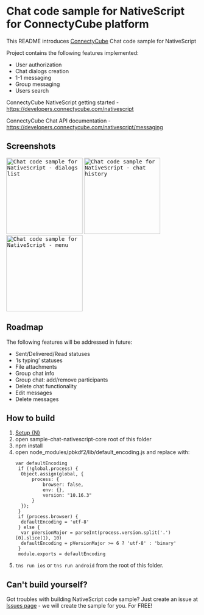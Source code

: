 # Chat code sample for NativeScript for ConnectyCube platform

This README introduces [ConnectyCube](https://connectycube.com) Chat code sample for NativeScript

Project contains the following features implemented:

* User authorization
* Chat dialogs creation
* 1-1 messaging
* Group messaging
* Users search

ConnectyCube NativeScript getting started - https://developers.connectycube.com/nativescript

ConnectyCube Chat API documentation - https://developers.connectycube.com/nativescript/messaging

## Screenshots

<kbd><img alt="Chat code sample for NativeScript - dialogs list" src="https://developers.connectycube.com/docs/_images/code_samples/nativescript_codesample_chat_dialogs_list.png" width="200" /></kbd> <kbd><img alt="Chat code sample for NativeScript - chat history" src="https://developers.connectycube.com/docs/_images/code_samples/nativescript_codesample_chat_chat_history.png" width="200" /></kbd> <kbd><img alt="Chat code sample for NativeScript - menu" src="https://developers.connectycube.com/docs/_images/code_samples/nativescript_codesample_chat_menu.png" width="200" /></kbd>

## Roadmap

The following features will be addressed in future:

* Sent/Delivered/Read statuses
* ‘Is typing’ statuses
* File attachments
* Group chat info
* Group chat: add/remove participants
* Delete chat functionality
* Edit messages
* Delete messages

## How to build

1. [Setup {N}](https://docs.nativescript.org/start/quick-setup/) 
2. open sample-chat-nativescript-core root of this folder
3. npm install
4. open node_modules/pbkdf2/lib/default_encoding.js and replace with:
   ```
   var defaultEncoding
    if (!global.process) {
     Object.assign(global, {
         process: {
             browser: false,
             env: {},
             version: "10.16.3"
         }
     });
    }
    if (process.browser) {
     defaultEncoding = 'utf-8'
    } else {
     var pVersionMajor = parseInt(process.version.split('.')[0].slice(1), 10)
     defaultEncoding = pVersionMajor >= 6 ? 'utf-8' : 'binary'
    }
    module.exports = defaultEncoding
   ```
5. `tns run ios` or `tns run android` from the root of this folder.

## Can't build yourself?

Got troubles with building NativeScript code sample? Just create an issue at [Issues page](https://github.com/ConnectyCube/connectycube-nativescript-samples/issues) - we will create the sample for you. For FREE!
